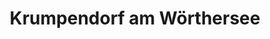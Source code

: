 ---
title: Krumpendorf am Wörthersee
url: /krumpendorf-am-woerthersee/
latitude: 46.626
longitude: 14.214
---